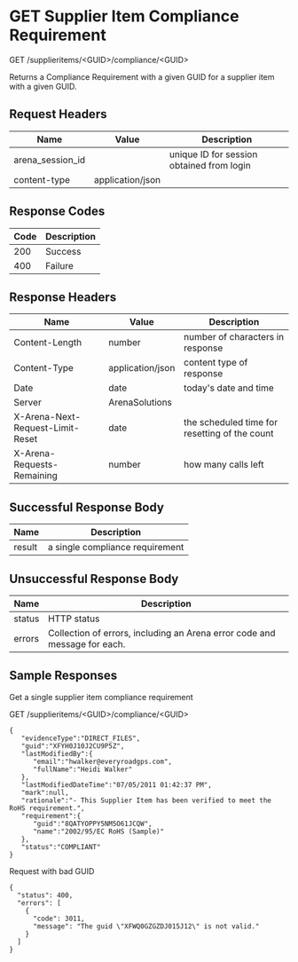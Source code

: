 # GET Supplier Item Compliance Requirement
GET /supplieritems/&lt;GUID&gt;/compliance/&lt;GUID&gt;

Returns a Compliance Requirement with a given GUID  for a supplier item with a given GUID.

## Request Headers

| Name  | Value  | Description  |
|  --- |  --- |  --- | 
| arena_session_id  |   | unique ID for session obtained from login  |
| content-type  | application/json  |   |

## Response Codes

| Code  | Description  |
|  --- |  --- | 
| 200  | Success  |
| 400  | Failure  |

## Response Headers

| Name  | Value  | Description  |
|  --- |  --- |  --- | 
| Content-Length  | number  | number of characters in response  |
| Content-Type  | application/json  | content type of response  |
| Date  | date  | today's date and time  |
| Server  | ArenaSolutions  |   |
| X-Arena-Next-Request-Limit-Reset   | date  | the scheduled time for resetting of the count  |
| X-Arena-Requests-Remaining   | number  | how many calls left  |

## Successful Response Body

| Name  | Description  |
|  --- |  --- | 
| result  | a single compliance requirement  |

## Unsuccessful Response Body

| Name  | Description  |
|  --- |  --- | 
| status  | HTTP status  |
| errors  | Collection of errors, including an Arena error code and message for each.  |

## Sample Responses
Get a single supplier item compliance requirement

GET /supplieritems/&lt;GUID&gt;/compliance/&lt;GUID&gt;

```
{
   "evidenceType":"DIRECT_FILES",
   "guid":"XFYH0J10J2CU9P5Z",
   "lastModifiedBy":{
      "email":"hwalker@everyroadgps.com",
      "fullName":"Heidi Walker"
   },
   "lastModifiedDateTime":"07/05/2011 01:42:37 PM",
   "mark":null,
   "rationale":"- This Supplier Item has been verified to meet the RoHS requirement.",
   "requirement":{
      "guid":"8QATYOPPY5NM5O61JCQW",
      "name":"2002/95/EC RoHS (Sample)"
   },
   "status":"COMPLIANT"
}
```
Request with bad GUID

```
{
  "status": 400,
  "errors": [
    {
      "code": 3011,
      "message": "The guid \"XFWQ0GZGZDJ015J12\" is not valid."
    }
  ]
}
```
